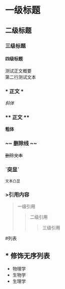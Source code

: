# 一级标题

## 二级标题

### 三级标题

#### 四级标题

测试正文概要<br>
第二行测试文本

### \* 正文 \* 
*斜体*

### \*\* 正文 \*\*
**粗体**

### \~\~ 删除线 \~\~
~~删除文本~~

### \`突显\`
`文本凸显`


### \>引用内容

>一级引用
>>二级引用
>>>三级引用

#列表
## \* 修饰无序列表
* 物理学
* 生物学
* 生理学

